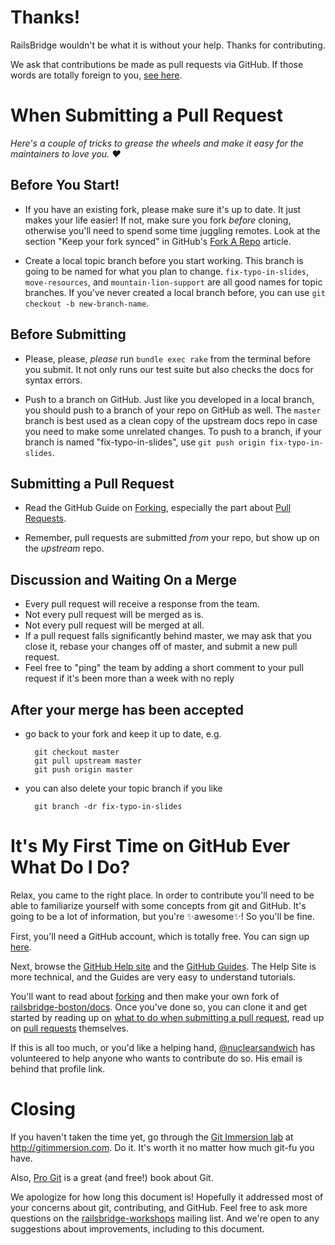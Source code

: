 # Thanks!

RailsBridge wouldn't be what it is without your help. Thanks for contributing.

We ask that contributions be made as pull requests via GitHub. If those words
are totally foreign to you,
[see here](#its-my-first-time-on-github-ever-what-do-i-do).

# When Submitting a Pull Request

*Here's a couple of tricks to grease the wheels and make it easy for the
maintainers to love you. :heart:*

## Before You Start!

- If you have an existing fork, please make sure it's up to date.
  It just makes your life easier! If not, make sure you fork *before* cloning,
  otherwise you'll need to spend some time juggling remotes.
  Look at the section "Keep your fork synced" in GitHub's
  [Fork A Repo](https://help.github.com/articles/fork-a-repo) article.

- Create a local topic branch before you start working. This branch is going to
  be named for what you plan to change. `fix-typo-in-slides`, `move-resources`,
  and `mountain-lion-support` are all good names for topic branches. If you've
  never created a local branch before, you can use `git checkout -b
  new-branch-name`.

## Before Submitting

- Please, please, *please* run `bundle exec rake` from the terminal before you submit. It
  not only runs our test suite but also checks the docs for syntax errors.

- Push to a branch on GitHub. Just like you developed in a local branch, you
  should push to a branch of your repo on GitHub as well. The `master` branch is
  best used as a clean copy of the upstream docs repo in case you need to make
  some unrelated changes. To push to a branch,
  if your branch is named "fix-typo-in-slides",
  use `git push origin fix-typo-in-slides`.

## Submitting a Pull Request

- Read the GitHub Guide on [Forking](https://guides.github.com/activities/forking/), especially the part about
  [Pull Requests](https://guides.github.com/activities/forking/#making-a-pull-request).

- Remember, pull requests are submitted *from* your repo, but show up on the
  *upstream* repo.

## Discussion and Waiting On a Merge

- Every pull request will receive a response from the team.
- Not every pull request will be merged as is.
- Not every pull request will be merged at all.
- If a pull request falls significantly behind master, we may ask that you close
  it, rebase your changes off of master, and submit a new pull request.
- Feel free to "ping" the team by adding a short comment to your pull request
  if it's been more than a week with no reply

## After your merge has been accepted

- go back to your fork and keep it up to date, e.g.

        git checkout master
        git pull upstream master
        git push origin master

- you can also delete your topic branch if you like

        git branch -dr fix-typo-in-slides

# It's My First Time on GitHub Ever What Do I Do?

Relax, you came to the right place. In order to contribute you'll need to be
able to familiarize yourself with some concepts from git and GitHub. It's going
to be a lot of information, but you're :sparkles:awesome:sparkles:! So you'll
be fine.

First, you'll need a GitHub account, which is totally free. You can sign up
[here](https://github.com/join).

Next, browse the [GitHub Help site](https://help.github.com) and the
[GitHub Guides](https://guides.github.com/). The Help Site is more technical, and the
Guides are very easy to understand tutorials.

You'll want to read about [forking](https://help.github.com/articles/fork-a-repo)
and then make your own fork of
[railsbridge-boston/docs](https://github.com/railsbridge-boston/docs).  Once
you've done so, you can clone it and get started by reading up on
[what to do when submitting a pull request](#when-submitting-a-pull-request),
read up on [pull requests](https://help.github.com/articles/using-pull-requests)
themselves.

If this is all too much, or you'd like a helping hand,
[@nuclearsandwich](https://github.com/nuclearsandwich) has volunteered to help
anyone who wants to contribute do so. His email is behind that profile link.

# Closing

If you haven't taken the time yet, go through the [Git Immersion lab](http://gitimmersion.com)
at <http://gitimmersion.com>. Do it. It's worth it no matter how much git-fu you have.

Also, [Pro Git](http://git-scm.com/book) is a great (and free!) book about Git.

We apologize for how long this document is! Hopefully it addressed
most of your concerns about git, contributing, and GitHub. Feel free
to ask more questions on the
[railsbridge-workshops](https://groups.google.com/d/forum/railsbridge-boston-alumni)
mailing list. And we're open to any suggestions about improvements,
including to this document.
